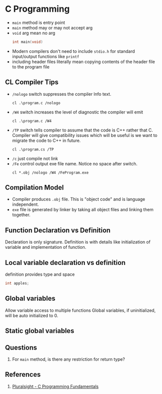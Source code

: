 # C Programming

* `main` method is entry point
* `main` method may or may not accept arg
* `void` arg mean no arg
    ```c
    int main(void)
    ```
* Modern compilers don't need to include `stdio.h` for standard input/output functions like `printf`
* including header files literally mean copying contents of the header file to the program file

## CL Compiler Tips
* `/nologo` switch suppresses the compiler lnfo text.
    ```
    cl .\program.c /nologo
    ```
* `/W4` switch increases the level of diagnostic the compiler will emit
    ```
    cl .\program.c /W4
    ```
* `/TP` switch tells compiler to assume that the code is C++ rather that C. Compiler will give compatibility issues which will be useful is we want to migrate the code to C++ in future.
    ```
    cl .\program.cs /TP
    ```
* `/c` just compile not link
* `/Fe` control output exe file name. Notice no space after switch.
    ```
    cl *.obj /nologo /W4 /FeProgram.exe
    ```

## Compilation Model
* Compiler produces `.obj` file. This is "object code" and is language independent.
* `exe` file is generated by linker by taking all object files and linking them together.

## Function Declaration vs Definition
Declaration is only signature. Definition is with details like initialization of variable and implementation of function.

## Local variable declaration vs definition
definition provides type and space
```c
int apples;
```

## Global variables
Allow variable access to multiple functions
Global variables, if uninitialized, will be auto initialized to 0.

## Static global variables

## Questions
1. For `main` method, is there any restriction for return type?

## References
1. [Pluralsight - C Programming Fundamentals](https://app.pluralsight.com/player?course=c-lang-fundamentals&author=kenny-kerr&name=c-m1-introduction&clip=5&mode=live)